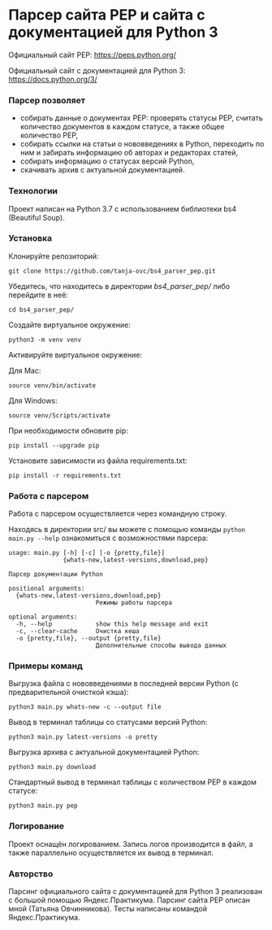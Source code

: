 # Парсер сайта PEP и сайта с документацией для Python 3

Официальный сайт PEP: https://peps.python.org/

Официальный сайт с документацией для Python 3: https://docs.python.org/3/

### Парсер позволяет

- собирать данные о документах PEP: проверять статусы PEP, считать количество документов в каждом статусе, а также общее количество PEP,
- собирать ссылки на статьи о нововведениях в Python, переходить по ним и забирать информацию об авторах и редакторах статей,
- собирать информацию о статусах версий Python,
- скачивать архив с актуальной документацией.

### Технологии
Проект написан на Python 3.7 с использованием библиотеки bs4 (Beautiful Soup).

### Установка
Клонируйте репозиторий:

```git clone https://github.com/tanja-ovc/bs4_parser_pep.git```

Убедитесь, что находитесь в директории _bs4_parser_pep/_ либо перейдите в неё:

```cd bs4_parser_pep/```

Cоздайте виртуальное окружение:

```python3 -m venv venv```

Активируйте виртуальное окружение:

Для Mac:
 
```source venv/bin/activate```

Для Windows:

```source venv/Scripts/activate```

При необходимости обновите pip:

```pip install --upgrade pip```

Установите зависимости из файла requirements.txt:

```pip install -r requirements.txt```


### Работа с парсером
Работа с парсером осуществляется через командную строку.

Находясь в директории src/ вы можете с помощью команды ```python main.py --help``` ознакомиться с возможностями парсера:

```
usage: main.py [-h] [-c] [-o {pretty,file}]
               {whats-new,latest-versions,download,pep}

Парсер документации Python

positional arguments:
  {whats-new,latest-versions,download,pep}
                        Режимы работы парсера

optional arguments:
  -h, --help            show this help message and exit
  -c, --clear-cache     Очистка кеша
  -o {pretty,file}, --output {pretty,file}
                        Дополнительные способы вывода данных
```

### Примеры команд
Выгрузка файла с нововведениями в последней версии Python (с предварительной очисткой кэша):

```python3 main.py whats-new -c --output file```

Вывод в терминал таблицы со статусами версий Python:

```python3 main.py latest-versions -o pretty```

Выгрузка архива с актуальной документацией Python:

```python3 main.py download```

Стандартный вывод в терминал таблицы с количеством PEP в каждом статусе:

```python3 main.py pep```

### Логирование
Проект оснащён логированием. Запись логов производится в файл, а также параллельно осуществляется их вывод в терминал.

### Авторство
Парсинг официального сайта с документацией для Python 3 реализован с большой помощью Яндекс.Практикума.
Парсинг сайта PEP описан мной (Татьяна Овчинникова).
Тесты написаны командой Яндекс.Практикума.
